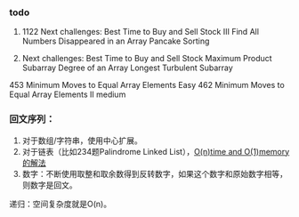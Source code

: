 
### todo
1. 1122 Next challenges: 
Best Time to Buy and Sell Stock III
Find All Numbers Disappeared in an Array
Pancake Sorting

2. Next challenges: 
Best Time to Buy and Sell Stock
Maximum Product Subarray
Degree of an Array
Longest Turbulent Subarray

453 Minimum Moves to Equal Array Elements   Easy
462 Minimum Moves to Equal Array Elements II  medium


### 回文序列：
1. 对于数组/字符串，使用中心扩展。
2. 对于链表（比如234题Palindrome Linked List），[O(n)time and O(1)memory的解法](https://leetcode.com/problems/palindrome-linked-list/discuss/64489/Share-my-C%2B%2B-solution-O(n)-time-and-O(1)-memory)
3. 数字：不断使用取整和取余数得到反转数字，如果这个数字和原始数字相等，则数字是回文。


递归：空间复杂度就是O(n)。